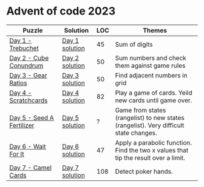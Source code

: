 # Advent of code 2023

| Puzzle                                                           | Solution                                                          | LOC | Themes                                                                                |
|------------------------------------------------------------------|-------------------------------------------------------------------|-----|---------------------------------------------------------------------------------------|
| [Day 1 - Trebuchet](https://adventofcode.com/2023/day/1)         | [Day 1 solution](src/main/kotlin/com/janneri/advent2023/Day01.kt) | 45  | Sum of digits                                                                         |
| [Day 2 - Cube Conundrum](https://adventofcode.com/2023/day/2)    | [Day 2 solution](src/main/kotlin/com/janneri/advent2023/Day02.kt) | 50  | Sum numbers and check them against game rules                                         |
| [Day 3 - Gear Ratios](https://adventofcode.com/2023/day/3)       | [Day 3 solution](src/main/kotlin/com/janneri/advent2023/Day03.kt) | 50  | Find adjacent numbers in grid                                                         |
| [Day 4 - Scratchcards](https://adventofcode.com/2023/day/4)      | [Day 4 solution](src/main/kotlin/com/janneri/advent2023/Day04.kt) | 82  | Play a game of cards. Yeild new cards until game over.                                |
| [Day 5 - Seed A Fertilizer](https://adventofcode.com/2023/day/5) | [Day 5 solution](src/main/kotlin/com/janneri/advent2023/Day05.kt) | ?   | Game from states (rangelist) to new states (rangelist). Very difficult state changes. |
| [Day 6 - Wait For It](https://adventofcode.com/2023/day/6)       | [Day 6 solution](src/main/kotlin/com/janneri/advent2023/Day06.kt) | 47  | Apply a parabolic function. Find the two x values that tip the result over a limit.   |
| [Day 7 - Camel Cards](https://adventofcode.com/2023/day/7)       | [Day 7 solution](src/main/kotlin/com/janneri/advent2023/Day07.kt) | 108 | Detect poker hands.                                                                   |

